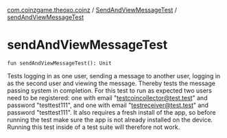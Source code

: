 [com.coinzgame.theoxo.coinz](../index.md) / [SendAndViewMessageTest](index.md) / [sendAndViewMessageTest](.)

# sendAndViewMessageTest

`fun sendAndViewMessageTest(): Unit`

Tests logging in as one user, sending a message to another user, logging in as the second
user and viewing the message. Thereby tests the message passing system in completion.
For this test to run as expected two users need to be registered:
one with email "testcoincollector@test.test" and password "testtest111",
and one with email "testreceiver@test.test" and password "testtest111".
It also requires a fresh install of the app, so before running the test make sure
the app is not already installed on the device. Running this test inside of a test suite
will therefore not work.

